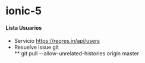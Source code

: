 # ionic-5
#### Lista Usuarios 
* Servicio 
  https://reqres.in/api/users
* Resuelve issue git  
** git pull --allow-unrelated-histories origin master